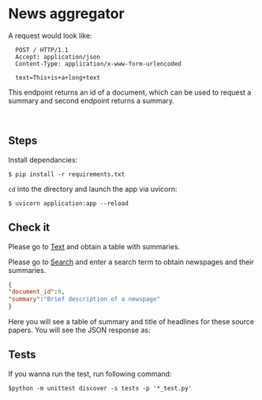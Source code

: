 # News aggregator

A request would look like:

```
  POST / HTTP/1.1
  Accept: application/json
  Content-Type: application/x-www-form-urlencoded
 
  text=This+is+a+long+text
```

This endpoint returns an id of a document, which can be used to request a summary and second endpoint returns a summary.

 
## Steps
Install dependancies:

```console
$ pip install -r requirements.txt
```

```cd``` into the directory and launch the app via uvicorn:
 
```console
$ uvicorn application:app --reload
```

## Check it
Please go to [Text](http://127.0.0.1:8000/summarize/corona) and obtain a table with summaries.

Please go to [Search](http://127.0.0.1:8000/search) and enter a search term to obtain newspages and their summaries.
 
```JSON
{
"document_id":0,
"summary":"Brief description of a newspage"
}
```

Here you will see a table of summary and title of headlines for these source papers. 
You will see the JSON response as:

## Tests

If you wanna run the test, run following command:

```
$python -m unittest discover -s tests -p '*_test.py'
```


